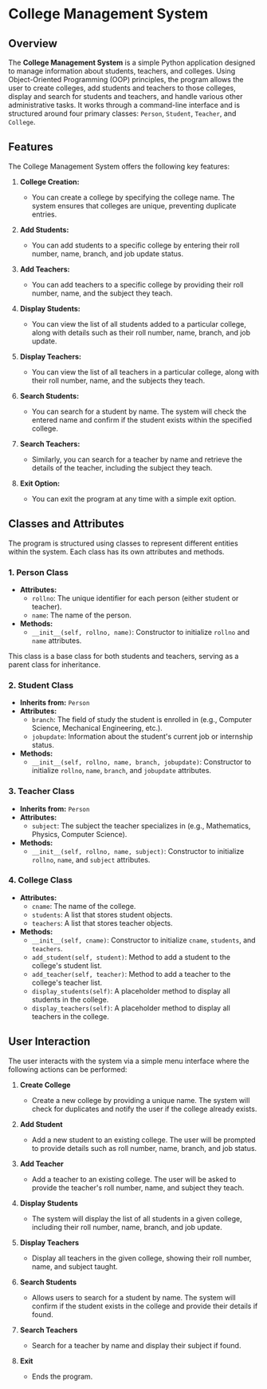 # College Management System

## Overview

The **College Management System** is a simple Python application designed to manage information about students, teachers, and colleges. Using Object-Oriented Programming (OOP) principles, the program allows the user to create colleges, add students and teachers to those colleges, display and search for students and teachers, and handle various other administrative tasks. It works through a command-line interface and is structured around four primary classes: `Person`, `Student`, `Teacher`, and `College`.

## Features

The College Management System offers the following key features:

1. **College Creation:**
   - You can create a college by specifying the college name. The system ensures that colleges are unique, preventing duplicate entries.

2. **Add Students:**
   - You can add students to a specific college by entering their roll number, name, branch, and job update status.

3. **Add Teachers:**
   - You can add teachers to a specific college by providing their roll number, name, and the subject they teach.

4. **Display Students:**
   - You can view the list of all students added to a particular college, along with details such as their roll number, name, branch, and job update.

5. **Display Teachers:**
   - You can view the list of all teachers in a particular college, along with their roll number, name, and the subjects they teach.

6. **Search Students:**
   - You can search for a student by name. The system will check the entered name and confirm if the student exists within the specified college.

7. **Search Teachers:**
   - Similarly, you can search for a teacher by name and retrieve the details of the teacher, including the subject they teach.

8. **Exit Option:**
   - You can exit the program at any time with a simple exit option.

## Classes and Attributes

The program is structured using classes to represent different entities within the system. Each class has its own attributes and methods.

### 1. **Person Class**
   - **Attributes:**
     - `rollno`: The unique identifier for each person (either student or teacher).
     - `name`: The name of the person.
   - **Methods:**
     - `__init__(self, rollno, name)`: Constructor to initialize `rollno` and `name` attributes.
   
   This class is a base class for both students and teachers, serving as a parent class for inheritance.

### 2. **Student Class**
   - **Inherits from:** `Person`
   - **Attributes:**
     - `branch`: The field of study the student is enrolled in (e.g., Computer Science, Mechanical Engineering, etc.).
     - `jobupdate`: Information about the student's current job or internship status.
   - **Methods:**
     - `__init__(self, rollno, name, branch, jobupdate)`: Constructor to initialize `rollno`, `name`, `branch`, and `jobupdate` attributes.

### 3. **Teacher Class**
   - **Inherits from:** `Person`
   - **Attributes:**
     - `subject`: The subject the teacher specializes in (e.g., Mathematics, Physics, Computer Science).
   - **Methods:**
     - `__init__(self, rollno, name, subject)`: Constructor to initialize `rollno`, `name`, and `subject` attributes.

### 4. **College Class**
   - **Attributes:**
     - `cname`: The name of the college.
     - `students`: A list that stores student objects.
     - `teachers`: A list that stores teacher objects.
   - **Methods:**
     - `__init__(self, cname)`: Constructor to initialize `cname`, `students`, and `teachers`.
     - `add_student(self, student)`: Method to add a student to the college's student list.
     - `add_teacher(self, teacher)`: Method to add a teacher to the college's teacher list.
     - `display_students(self)`: A placeholder method to display all students in the college.
     - `display_teachers(self)`: A placeholder method to display all teachers in the college.

## User Interaction

The user interacts with the system via a simple menu interface where the following actions can be performed:

1. **Create College**
   - Create a new college by providing a unique name. The system will check for duplicates and notify the user if the college already exists.
   
2. **Add Student**
   - Add a new student to an existing college. The user will be prompted to provide details such as roll number, name, branch, and job status.

3. **Add Teacher**
   - Add a teacher to an existing college. The user will be asked to provide the teacher's roll number, name, and subject they teach.

4. **Display Students**
   - The system will display the list of all students in a given college, including their roll number, name, branch, and job update.

5. **Display Teachers**
   - Display all teachers in the given college, showing their roll number, name, and subject taught.

6. **Search Students**
   - Allows users to search for a student by name. The system will confirm if the student exists in the college and provide their details if found.

7. **Search Teachers**
   - Search for a teacher by name and display their subject if found.

8. **Exit**
   - Ends the program.


